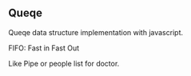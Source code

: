 ## Queqe

Queqe data structure implementation with javascript.

FIFO: Fast in Fast Out 

Like Pipe or people list for doctor. 



